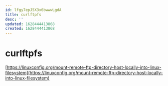 ```yaml
---
id: lfgy7epJ5X3x6bwwwLgdA
title: curlftpfs
desc: ''
updated: 1628444413868
created: 1628444413868
---
```

# curlftpfs
[https://linuxconfig.org/mount-remote-ftp-directory-host-locally-into-linux-filesystem](https://linuxconfig.org/mount-remote-ftp-directory-host-locally-into-linux-filesystem)
